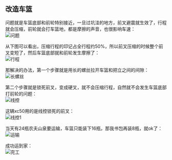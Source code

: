 ## 改造车篮
问题就是车篮底部和前轮特别接近，一旦过坑洼的地方，前叉避震就生效了，行程就会压缩，前轮就会打车篮地，都是摩擦的声音，也很影响车速：\
![问题](../images/0-维修自行车/21-改造车篮/问题.webp)

从下图可以看出，压缩行程的印记占全行程约50%，所以前叉压缩的时候整个前叉变短了，然后车篮底部就和前轮发生摩擦了：\
![行程](../images/0-维修自行车/21-改造车篮/行程.jpg)

那解决的办法，第一个步骤就是用长的螺丝拉开车篮和把立之间的间隙：\
![长螺丝](../images/0-维修自行车/21-改造车篮/长螺丝.webp)

第二个步骤就是锁死前叉，变成硬叉，就不会压缩行程，自然就不会发生车篮底部打前轮的问题：\
![线控](../images/0-维修自行车/21-改造车篮/线控.jpg)

这辆xc50用的是线控锁死的前叉：\
![线控1](../images/0-维修自行车/21-改造车篮/线控1.webp)

当天有24瓶农夫山泉要运输，车篮只能装下16瓶，那我书包再装8瓶，就ok了：\
![运输](../images/0-维修自行车/21-改造车篮/运输.webp)

成功运到家：\
![完工](../images/0-维修自行车/21-改造车篮/完工.webp)